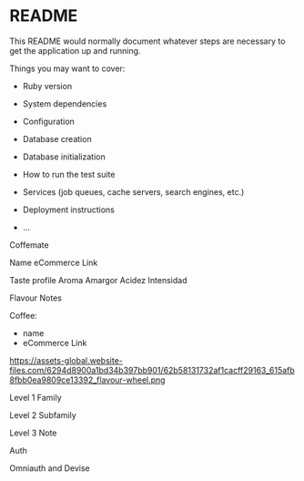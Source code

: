# README

This README would normally document whatever steps are necessary to get the
application up and running.

Things you may want to cover:

* Ruby version

* System dependencies

* Configuration

* Database creation

* Database initialization

* How to run the test suite

* Services (job queues, cache servers, search engines, etc.)

* Deployment instructions

* ...

Coffemate

Name
eCommerce Link

Taste profile
Aroma
Amargor
Acidez
Intensidad

Flavour Notes

Coffee:
- name
- eCommerce Link

https://assets-global.website-files.com/6294d8900a1bd34b397bb901/62b58131732af1cacff29163_615afb8fbb0ea9809ce13392_flavour-wheel.png

Level 1 Family

Level 2 Subfamily

Level 3 Note

Auth

Omniauth and Devise




